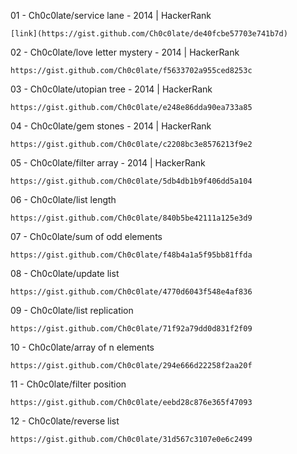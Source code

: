 01 - Ch0c0late/service lane 			- 2014 | HackerRank 
	
	[link](https://gist.github.com/Ch0c0late/de40fcbe57703e741b7d)

02 - Ch0c0late/love letter mystery 		- 2014 | HackerRank
	
	https://gist.github.com/Ch0c0late/f5633702a955ced8253c

03 - Ch0c0late/utopian tree			- 2014 | HackerRank
	
	https://gist.github.com/Ch0c0late/e248e86dda90ea733a85

04 - Ch0c0late/gem stones			- 2014 | HackerRank
	
	https://gist.github.com/Ch0c0late/c2208bc3e8576213f9e2

05 - Ch0c0late/filter array			- 2014 | HackerRank

	https://gist.github.com/Ch0c0late/5db4db1b9f406dd5a104

06 - Ch0c0late/list length

	https://gist.github.com/Ch0c0late/840b5be42111a125e3d9

07 - Ch0c0late/sum of odd elements

	https://gist.github.com/Ch0c0late/f48b4a1a5f95bb81ffda

08 - Ch0c0late/update list

  	https://gist.github.com/Ch0c0late/4770d6043f548e4af836     

09 - Ch0c0late/list replication

	https://gist.github.com/Ch0c0late/71f92a79dd0d831f2f09

10 - Ch0c0late/array of n elements

	https://gist.github.com/Ch0c0late/294e666d22258f2aa20f

11 - Ch0c0late/filter position

	https://gist.github.com/Ch0c0late/eebd28c876e365f47093

12 - Ch0c0late/reverse list

	https://gist.github.com/Ch0c0late/31d567c3107e0e6c2499
